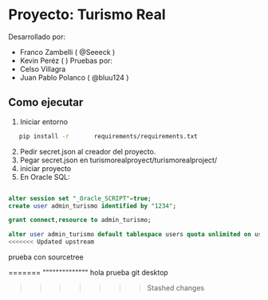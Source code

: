 # Proyecto: Turismo Real
Desarrollado por:
- Franco Zambelli ( @Seeeck )
- Kevin Peréz ( )
Pruebas por:
- Celso Villagra 
- Juan Pablo Polanco ( @bluu124 )


## Como ejecutar
1. Iniciar entorno

````bash
   pip install -r 		requirements/requirements.txt
````
2. Pedir secret.json al creador del proyecto.
3. Pegar secret.json en turismorealproyect/turismorealproject/
4. iniciar proyecto
5. En Oracle SQL:

````sql

alter session set "_Oracle_SCRIPT"=true;  
create user admin_turismo identified by "1234";

grant connect,resource to admin_turismo;

alter user admin_turismo default tablespace users quota unlimited on users;
<<<<<<< Updated upstream
````

prueba con sourcetree

=======
""""""""""""""
hola prueba git desktop
>>>>>>> Stashed changes
